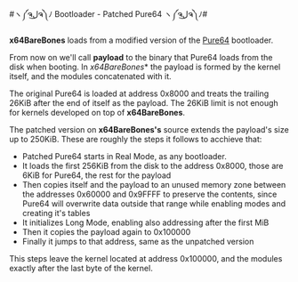 #ヽ༼ຈل͜ຈ༽ﾉ Bootloader - Patched Pure64 ヽ༼ຈل͜ຈ༽ﾉ#

**x64BareBones** loads from a modified version of the [Pure64](http://www.returninfinity.com/pure64.html) bootloader.

From now on we'll call **payload** to the binary that Pure64 loads from the disk when booting. In *x64BareBones** the payload is formed by the kernel itself, and the modules concatenated with it.

The original Pure64 is loaded at address 0x8000 and treats the trailing 26KiB after the end of itself as the payload. The 26KiB limit is not enough for kernels developed on top of **x64BareBones**.

The patched version on **x64BareBones's** source extends the payload's size up to 250KiB.
These are roughly the steps it follows to acchieve that:

* Patched Pure64 starts in Real Mode, as any bootloader.
* It loads the first 256KiB from the disk to the address 0x8000, those are 6KiB for Pure64, the rest for the payload
* Then copies itself and the payload to an unused memory zone between the addresses 0x60000 and 0x9FFFF to preserve the contents, since Pure64 will overwrite data outside that range while enabling modes and creating it's tables
* It initializes Long Mode, enabling also addressing after the first MiB
* Then it copies the payload again to 0x100000
* Finally it jumps to that address, same as the unpatched version

This steps leave the kernel located at address 0x100000, and the modules exactly after the last byte of the kernel.